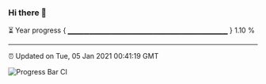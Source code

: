 ### Hi there 👋

⏳ Year progress { ▁▁▁▁▁▁▁▁▁▁▁▁▁▁▁▁▁▁▁▁▁▁▁▁▁▁▁▁▁▁ } 1.10 %

---

⏰ Updated on Tue, 05 Jan 2021 00:41:19 GMT

![Progress Bar CI](https://github.com/liununu/liununu/workflows/Progress%20Bar%20CI/badge.svg)
